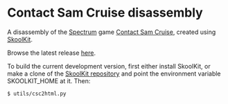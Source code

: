 Contact Sam Cruise disassembly
==============================

A disassembly of the [Spectrum](http://en.wikipedia.org/wiki/ZX_Spectrum) game
[Contact Sam Cruise](http://en.wikipedia.org/wiki/Contact_Sam_Cruise), created
using [SkoolKit](http://skoolkit.ca/).

Browse the latest release [here](http://skoolkid.github.io/contactsamcruise/).

To build the current development version, first either install SkoolKit, or
make a clone of the [SkoolKit repository](https://github.com/skoolkid/skoolkit)
and point the environment variable SKOOLKIT_HOME at it. Then:

    $ utils/csc2html.py
